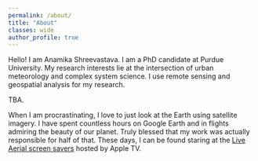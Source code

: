 ```yaml
---
permalink: /about/
title: "About"
classes: wide
author_profile: true
---
```


<!--
<figure style="width: 250px" class="align-right">
  <img src="assets/music/Me-Prash.jpg" alt="">
</figure>
-->

Hello! I am Anamika Shreevastava. I am a PhD candidate at Purdue University. My research interests lie at the intersection of urban meteorology and complex system science. I use remote sensing and geospatial analysis for my research.

TBA.

When I am procrastinating, I love to just look at the Earth using satellite imagery. I have spent countless hours on Google Earth and in flights admiring the beauty of our planet. Truly blessed that my work was actually responsible for half of that. These days, I can be found staring at the [Live Aerial screen savers](https://support.apple.com/en-us/HT208992) hosted by Apple TV.
